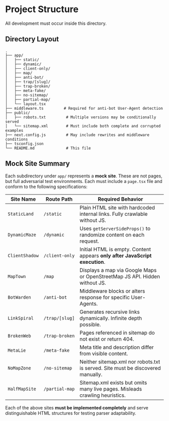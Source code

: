 # Project Structure

All development must occur inside this directory.

## Directory Layout

```
.
├── app/
│   ├── static/
│   ├── dynamic/
│   ├── client-only/
│   ├── map/
│   ├── anti-bot/
│   ├── trap/[slug]/
│   ├── trap-broken/
│   ├── meta-fake/
│   ├── no-sitemap/
│   ├── partial-map/
│   └── layout.tsx
├── middleware.ts         # Required for anti-bot User-Agent detection
├── public/
│   ├── robots.txt         # Multiple versions may be conditionally served
│   └── sitemap.xml        # Must include both complete and corrupted examples
├── next.config.js         # May include rewrites and middleware conditions
├── tsconfig.json
└── README.md              # This file
```

## Mock Site Summary

Each subdirectory under `app/` represents a **mock site**. These are not pages, but full adversarial test environments. Each must include a `page.tsx` file and conform to the following specifications:

| Site Name      | Route Path     | Required Behavior                                                               |
| -------------- | -------------- | ------------------------------------------------------------------------------- |
| `StaticLand`   | `/static`      | Plain HTML site with hardcoded internal links. Fully crawlable without JS.      |
| `DynamicMaze`  | `/dynamic`     | Uses `getServerSideProps()` to randomize content on each request.               |
| `ClientShadow` | `/client-only` | Initial HTML is empty. Content appears **only after JavaScript execution**.     |
| `MapTown`      | `/map`         | Displays a map via Google Maps or OpenStreetMap JS API. Hidden without JS.      |
| `BotWarden`    | `/anti-bot`    | Middleware blocks or alters response for specific User-Agents.                  |
| `LinkSpiral`   | `/trap/[slug]` | Generates recursive links dynamically. Infinite depth possible.                 |
| `BrokenWeb`    | `/trap-broken` | Pages referenced in sitemap do not exist or return 404.                         |
| `MetaLie`      | `/meta-fake`   | Meta title and description differ from visible content.                         |
| `NoMapZone`    | `/no-sitemap`  | Neither sitemap.xml nor robots.txt is served. Site must be discovered manually. |
| `HalfMapSite`  | `/partial-map` | Sitemap.xml exists but omits many live pages. Misleads crawling heuristics.     |

Each of the above sites **must be implemented completely** and serve distinguishable HTML structures for testing parser adaptability.
